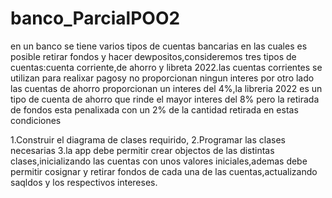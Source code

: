 # banco_ParcialPOO2

en un banco se tiene varios tipos de cuentas bancarias en las cuales es posible retirar fondos y hacer dewpositos,consideremos tres tipos de cuentas:cuenta corriente,de ahorro y libreta 2022.las cuentas corrientes se utilizan para realixar pagosy no proporcionan ningun interes por otro lado las cuentas de ahorro proporcionan un interes del 4%,la libreria 2022 es un tipo de cuenta de ahorro que rinde el mayor interes del 8% pero la retirada de fondos esta penalixada con un 2% de la cantidad retirada en estas condiciones

1.Construir el diagrama de clases requirido,
2.Programar las clases necesarias
3.la app debe permitir crear objectos de las distintas clases,inicializando las cuentas con unos valores iniciales,ademas debe permitir cosignar y retirar fondos de cada una de las cuentas,actualizando saqldos y los respectivos intereses.
